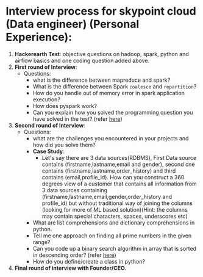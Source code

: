 # Interview process for skypoint cloud (Data engineer) (Personal Experience):  
1. **Hackerearth Test**: objective questions on hadoop, spark, python and airflow basics and one coding question added above.  
2. **First round of Interview**:  
   - Questions:  
     - what is the difference between mapreduce and spark?  
     - What is the difference between Spark `coalesce` and `repartition`?  
     - How do you handle out of memory error in spark application execution?  
     - How does pyspark work?  
     - Can you explain how you solved the programming question you have solved in the test? (refer [here](https://github.com/absognety/Interview-Process-Coding-Questions/blob/master/SkyPointCloud/modifyString.py))  
3. **Second round of Interview**:  
   - Questions:
     - what are the challenges you encountered in your projects and how did you solve them?
     - **Case Study**:  
       - Let's say there are 3 data sources(RDBMS), First Data source contains (firstname,lastname,email and gender), second one contains (firstname,lastname,order_history) and third contains (email,profile_id). How can you construct a 360 degrees view of a customer that contains all information from 3 data sources containing (firstname,lastname,email,gender,order_history and profile_id) but without traditional way of joining the columns (looking for more of ML based solution)(Hint: the columns may contain special characters, spaces, underscores etc)
     - What are list comprehensions and dictionary comprehensions in python.  
     - Tell me one approach on finding all prime numbers in the given range?  
     - Can you code up a binary search algorithm in array that is sorted in descending order? (refer [here](https://github.com/absognety/Interview-Process-Coding-Questions/blob/master/SkyPointCloud/binarySearch.py))  
     - How do you define/create a class in python?  
4. **Final round of interview with Founder/CEO**.  
